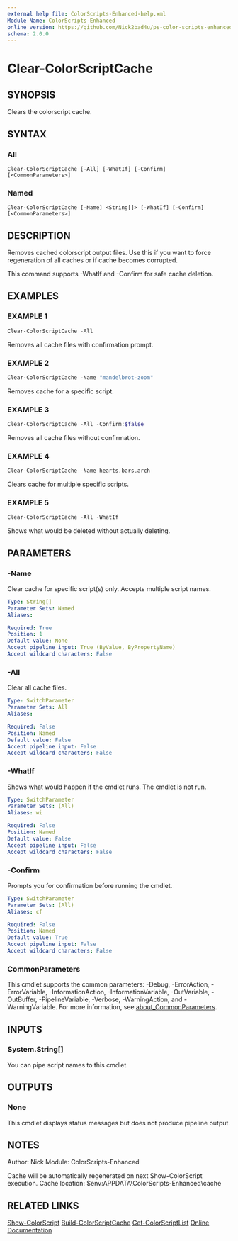 ```yaml
---
external help file: ColorScripts-Enhanced-help.xml
Module Name: ColorScripts-Enhanced
online version: https://github.com/Nick2bad4u/ps-color-scripts-enhanced
schema: 2.0.0
---
```


# Clear-ColorScriptCache

## SYNOPSIS

Clears the colorscript cache.

## SYNTAX

### All

```
Clear-ColorScriptCache [-All] [-WhatIf] [-Confirm] [<CommonParameters>]
```

### Named

```
Clear-ColorScriptCache [-Name] <String[]> [-WhatIf] [-Confirm] [<CommonParameters>]
```

## DESCRIPTION

Removes cached colorscript output files. Use this if you want to force regeneration of all caches or if cache becomes corrupted.

This command supports -WhatIf and -Confirm for safe cache deletion.

## EXAMPLES

### EXAMPLE 1

```powershell
Clear-ColorScriptCache -All
```

Removes all cache files with confirmation prompt.

### EXAMPLE 2

```powershell
Clear-ColorScriptCache -Name "mandelbrot-zoom"
```

Removes cache for a specific script.

### EXAMPLE 3

```powershell
Clear-ColorScriptCache -All -Confirm:$false
```

Removes all cache files without confirmation.

### EXAMPLE 4

```powershell
Clear-ColorScriptCache -Name hearts,bars,arch
```

Clears cache for multiple specific scripts.

### EXAMPLE 5

```powershell
Clear-ColorScriptCache -All -WhatIf
```

Shows what would be deleted without actually deleting.

## PARAMETERS

### -Name

Clear cache for specific script(s) only. Accepts multiple script names.

```yaml
Type: String[]
Parameter Sets: Named
Aliases:

Required: True
Position: 1
Default value: None
Accept pipeline input: True (ByValue, ByPropertyName)
Accept wildcard characters: False
```

### -All

Clear all cache files.

```yaml
Type: SwitchParameter
Parameter Sets: All
Aliases:

Required: False
Position: Named
Default value: False
Accept pipeline input: False
Accept wildcard characters: False
```

### -WhatIf

Shows what would happen if the cmdlet runs. The cmdlet is not run.

```yaml
Type: SwitchParameter
Parameter Sets: (All)
Aliases: wi

Required: False
Position: Named
Default value: False
Accept pipeline input: False
Accept wildcard characters: False
```

### -Confirm

Prompts you for confirmation before running the cmdlet.

```yaml
Type: SwitchParameter
Parameter Sets: (All)
Aliases: cf

Required: False
Position: Named
Default value: True
Accept pipeline input: False
Accept wildcard characters: False
```

### CommonParameters

This cmdlet supports the common parameters: -Debug, -ErrorAction, -ErrorVariable, -InformationAction, -InformationVariable, -OutVariable, -OutBuffer, -PipelineVariable, -Verbose, -WarningAction, and -WarningVariable. For more information, see [about_CommonParameters](http://go.microsoft.com/fwlink/?LinkID=113216).

## INPUTS

### System.String[]

You can pipe script names to this cmdlet.

## OUTPUTS

### None

This cmdlet displays status messages but does not produce pipeline output.

## NOTES

Author: Nick
Module: ColorScripts-Enhanced

Cache will be automatically regenerated on next Show-ColorScript execution.
Cache location: $env:APPDATA\ColorScripts-Enhanced\cache

## RELATED LINKS

[Show-ColorScript](Show-ColorScript.md)
[Build-ColorScriptCache](Build-ColorScriptCache.md)
[Get-ColorScriptList](Get-ColorScriptList.md)
[Online Documentation](https://github.com/Nick2bad4u/ps-color-scripts-enhanced)
